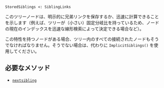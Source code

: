 ```
StoredSiblings <: SiblingLinks
```

このツリーノードは、明示的に兄弟リンクを保存するか、迅速に計算できることを示します（例えば、ツリーが（小さい）固定分岐比を持っているため、ノードの現在のインデックスを迅速な線形検索によって決定できる場合など）。

この特性を持つノードがある場合、ツリー内のすべての接続されたノードもそうでなければなりません。そうでない場合は、代わりに `ImplicitSiblings()` を使用してください。

## 必要なメソッド

  * [`nextsibling`](@ref)
